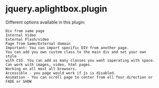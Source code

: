 jquery.aplightbox.plugin
========================
Different options available in this plugin:

	Div from same page
	Internal Video
	External Flash/video
	Page from Same/External domain
	Important: You can import specific DIV from another page.
	You can add you own custom class to the main div and set your own style
	with CSS. You can add as many classes you want saperating with space.
	Can work with images, video, html pages.
	Working on all most all browsers.
	Accessible - you page would work if js is disabled.
	Animation - You can scroll page to center from all four direction or
	FADE or SHOW
